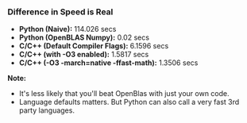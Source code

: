 ### Difference in Speed is Real

- **Python (Naive):** 114.026 secs
- **Python (OpenBLAS Numpy):** 0.02 secs
- **C/C++ (Default Compiler Flags):** 6.1596 secs
- **C/C++ (with -O3 enabled):** 1.5817 secs
- **C/C++ (-O3 -march=native -ffast-math):** 1.3506 secs


**Note:**
- It's less likely that you'll beat OpenBlas with just your own code.
- Language defaults matters. But Python can also call a very fast 3rd party languages.


